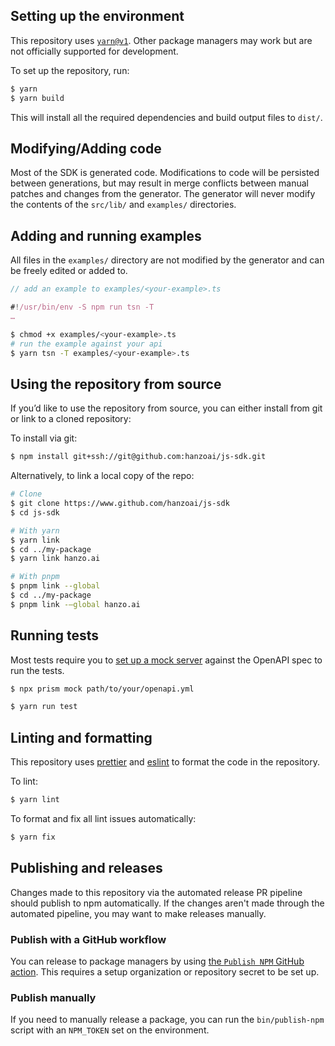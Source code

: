 ## Setting up the environment

This repository uses [`yarn@v1`](https://classic.yarnpkg.com/lang/en/docs/install).
Other package managers may work but are not officially supported for development.

To set up the repository, run:

```sh
$ yarn
$ yarn build
```

This will install all the required dependencies and build output files to `dist/`.

## Modifying/Adding code

Most of the SDK is generated code. Modifications to code will be persisted between generations, but may
result in merge conflicts between manual patches and changes from the generator. The generator will never
modify the contents of the `src/lib/` and `examples/` directories.

## Adding and running examples

All files in the `examples/` directory are not modified by the generator and can be freely edited or added to.

```ts
// add an example to examples/<your-example>.ts

#!/usr/bin/env -S npm run tsn -T
…
```

```sh
$ chmod +x examples/<your-example>.ts
# run the example against your api
$ yarn tsn -T examples/<your-example>.ts
```

## Using the repository from source

If you’d like to use the repository from source, you can either install from git or link to a cloned repository:

To install via git:

```sh
$ npm install git+ssh://git@github.com:hanzoai/js-sdk.git
```

Alternatively, to link a local copy of the repo:

```sh
# Clone
$ git clone https://www.github.com/hanzoai/js-sdk
$ cd js-sdk

# With yarn
$ yarn link
$ cd ../my-package
$ yarn link hanzo.ai

# With pnpm
$ pnpm link --global
$ cd ../my-package
$ pnpm link -—global hanzo.ai
```

## Running tests

Most tests require you to [set up a mock server](https://github.com/stoplightio/prism) against the OpenAPI spec to run the tests.

```sh
$ npx prism mock path/to/your/openapi.yml
```

```sh
$ yarn run test
```

## Linting and formatting

This repository uses [prettier](https://www.npmjs.com/package/prettier) and
[eslint](https://www.npmjs.com/package/eslint) to format the code in the repository.

To lint:

```sh
$ yarn lint
```

To format and fix all lint issues automatically:

```sh
$ yarn fix
```

## Publishing and releases

Changes made to this repository via the automated release PR pipeline should publish to npm automatically. If
the changes aren't made through the automated pipeline, you may want to make releases manually.

### Publish with a GitHub workflow

You can release to package managers by using [the `Publish NPM` GitHub action](https://www.github.com/hanzoai/js-sdk/actions/workflows/publish-npm.yml). This requires a setup organization or repository secret to be set up.

### Publish manually

If you need to manually release a package, you can run the `bin/publish-npm` script with an `NPM_TOKEN` set on
the environment.
